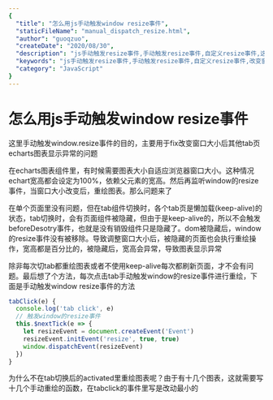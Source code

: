 ```yaml
---
{
  "title": "怎么用js手动触发window resize事件",
  "staticFileName": "manual_dispatch_resize.html",
  "author": "guoqzuo",
  "createDate": "2020/08/30",
  "description": "js手动触发resize事件,手动触发resize事件,自定义resize事件,这里手动触发window.resize事件的目的，主要用于fix改变窗口大小后其他tab页echarts图表显示异常的问题，在echarts图表组件里，有时候需要图表大小自适应浏览器窗口大小。这种情况echart宽高都会设定为100%，依赖父元素的宽高。然后再监听window的resize事件，当窗口大小改变后，重绘图表。那么问题来了",
  "keywords": "js手动触发resize事件,手动触发resize事件,自定义resize事件,改变窗口大小后其他tab页echarts图表显示异常的问题",
  "category": "JavaScript"
}
---
```


# 怎么用js手动触发window resize事件

这里手动触发window.resize事件的目的，主要用于fix改变窗口大小后其他tab页echarts图表显示异常的问题

在echarts图表组件里，有时候需要图表大小自适应浏览器窗口大小。这种情况echart宽高都会设定为100%，依赖父元素的宽高。然后再监听window的resize事件，当窗口大小改变后，重绘图表。那么问题来了

在单个页面里没有问题，但在tab组件切换时，各个tab页是懒加载(keep-alive)的状态，tab切换时，会有页面组件被隐藏，但由于是keep-alive的，所以不会触发beforeDesotry事件，也就是没有销毁组件只是隐藏了。dom被隐藏后，window的resize事件没有被移除。导致调整窗口大小后，被隐藏的页面也会执行重绘操作，宽高都是百分比的，被隐藏后，宽高会异常，导致图表显示异常

除非每次切tab都重绘图表或者不使用keep-alive每次都刷新页面，才不会有问题。最后想了个方法，每次点击tab手动触发window的resize事件进行重绘，下面是手动触发window resize事件的方法

```js
tabClick(e) {
  console.log('tab click', e)
  // 触发window的resize事件
  this.$nextTick(e => {
    let resizeEvent = document.createEvent('Event')
    resizeEvent.initEvent('resize', true, true)
    window.dispatchEvent(resizeEvent)
  })
}
```

为什么不在tab切换后的activated里重绘图表呢？由于有十几个图表，这就需要写十几个手动重绘的函数，在tabclick的事件里写是改动最小的
